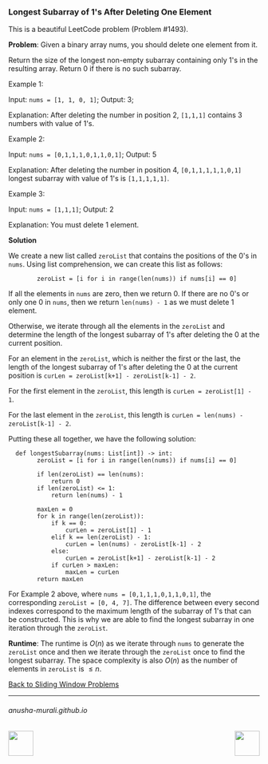 ### Longest Subarray of 1's After Deleting One Element

This is a beautiful LeetCode problem (Problem #1493).

**Problem**: Given a binary array nums, you should delete one element from it.

Return the size of the longest non-empty subarray containing only 1's in the resulting array. 
Return 0 if there is no such subarray.

Example 1:

Input: `nums = [1, 1, 0, 1]`; Output: 3;

Explanation: After deleting the number in position 2, `[1,1,1]` contains 3 numbers with value of 1's.

Example 2:

Input: `nums = [0,1,1,1,0,1,1,0,1]`; Output: 5

Explanation: After deleting the number in position 4, `[0,1,1,1,1,1,0,1]` longest subarray with value of 1's is `[1,1,1,1,1]`.

Example 3:

Input: `nums = [1,1,1]`; Output: 2

Explanation: You must delete 1 element.

**Solution**

We create a new list called `zeroList` that contains the positions of the 0's in `nums`. Using list comprehension, we can create this list as follows:
```
        zeroList = [i for i in range(len(nums)) if nums[i] == 0]
```
If all the elements in `nums` are zero, then we return 0. If there are no 0's or only one 0 in `nums`, then we return `len(nums) - 1` as we must delete 1 element.

Otherwise, we iterate through all the elements in the `zeroList` and determine the length of the longest subarray of 1's after deleting the 0 at the current position. 

For an element in the `zeroList`, which is neither the first or the last, the length of the longest subarray of 1's after deleting the 0 at the current position is `curLen = zeroList[k+1] - zeroList[k-1] - 2`. 

For the first element in the `zeroList`, this length is `curLen = zeroList[1] - 1`.

For the last element in the `zeroList`, this length is `curLen = len(nums) - zeroList[k-1] - 2`.

Putting these all together, we have the following solution:

```
  def longestSubarray(nums: List[int]) -> int:
        zeroList = [i for i in range(len(nums)) if nums[i] == 0]

        if len(zeroList) == len(nums):
            return 0
        if len(zeroList) <= 1:
            return len(nums) - 1

        maxLen = 0
        for k in range(len(zeroList)):
            if k == 0:
                curLen = zeroList[1] - 1
            elif k == len(zeroList) - 1:
                curLen = len(nums) - zeroList[k-1] - 2
            else:
                curLen = zeroList[k+1] - zeroList[k-1] - 2
            if curLen > maxLen:
                maxLen = curLen
        return maxLen
```
For Example 2 above, where `nums = [0,1,1,1,0,1,1,0,1]`, the corresponding `zeroList = [0, 4, 7]`. The difference between every second indexes correspond to the maximum length of the subarray of 1's that can be constructed. This is why we are able to find the longest subarray in one iteration through the `zeroList`. 


**Runtime**: The runtime is $O(n)$ as we iterate through `nums` to generate the `zeroList` once and then we iterate through the `zeroList` once to find the longest subarray. The space complexity is also $O(n)$ as the number of elements in `zeroList` is $\leq n$.

[Back to Sliding Window Problems](./problems.md)

* * *
###### anusha-murali.github.io

<img src="https://github.com/anusha-murali/anusha-murali.github.io/assets/111596338/639243aa-2857-4595-a65a-7852762bb002" width="50" height="50" align="left">

[<img src="https://github.com/user-attachments/assets/989cfb30-4fb8-40f8-a812-8a054869aa32" width="50" height="50" align="right">](../index.md)
